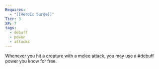 ```yaml
---
Requires:
  - "[[Heroic Surge]]"
Tier: 3
XP: 7
tags:
  - debuff
  - power
  - attacks
---
```

Whenever you hit a creature with a melee attack, you may use a #debuff power you know for free.
